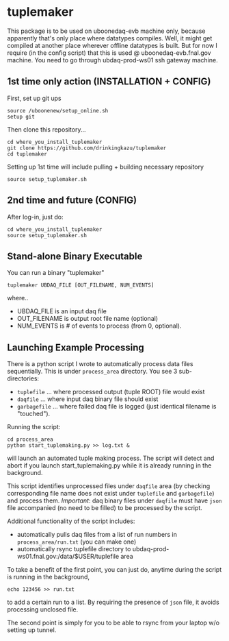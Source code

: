 # tuplemaker

This package is to be used on uboonedaq-evb machine only, because apparently that's only place where datatypes compiles.
Well, it might get compiled at another place wherever offline datatypes is built.
But for now I require (in the config script) that this is used @ uboonedaq-evb.fnal.gov machine.
You need to go through ubdaq-prod-ws01 ssh gateway machine.

## 1st time only action (INSTALLATION + CONFIG)
First, set up git ups
```
source /uboonenew/setup_online.sh
setup git
```

Then clone this repository...
```
cd where_you_install_tuplemaker
git clone https://github.com/drinkingkazu/tuplemaker
cd tuplemaker
```

Setting up 1st time will include pulling + building necessary repository
```
source setup_tuplemaker.sh
```

## 2nd time and future (CONFIG)
After log-in, just do:
```
cd where_you_install_tuplemaker
source setup_tuplemaker.sh
```

## Stand-alone Binary Executable
You can run a binary "tuplemaker"
```
tuplemaker UBDAQ_FILE [OUT_FILENAME, NUM_EVENTS]
```
where..
  - UBDAQ_FILE is an input daq file
  - OUT_FILENAME is output root file name (optional)
  - NUM_EVENTS is # of events to process (from 0, optional).

## Launching Example Processing
There is a python script I wrote to automatically process data files sequentially.
This is under ```process_area``` directory.
You see 3 sub-directories:
  - ```tuplefile``` ... where processed output (tuple ROOT) file would exist
  - ```daqfile``` ... where input daq binary file should exist
  - ```garbagefile``` ... where failed daq file is logged (just identical filename is "touched").

Running the script:
```
cd process_area
python start_tuplemaking.py >> log.txt &
```
will launch an automated tuple making process.
The script will detect and abort if you launch start_tuplemaking.py while it is already running in the background.

This script identifies unprocessed files under ```daqfile``` area (by checking corresponding file name does not exist under ```tuplefile``` and ```garbagefile```) and process them.
*Important*: daq binary files under ```daqfile``` must have ```json``` file accompanied (no need to be filled) to be processed by the script.

Additional functionality of the script includes:
  - automatically pulls daq files from a list of run numbers in ```process_area/run.txt``` (you can make one)
  - automatically rsync tuplefile directory to ubdaq-prod-ws01.fnal.gov:/data/$USER/tuplefile area
  
To take a benefit of the first point, you can just do, anytime during the script is running in the background,
```
echo 123456 >> run.txt
```
to add a certain run to a list. By requiring the presence of ```json``` file, it avoids processing unclosed file.

The second point is simply for you to be able to rsync from your laptop w/o setting up tunnel.


 
